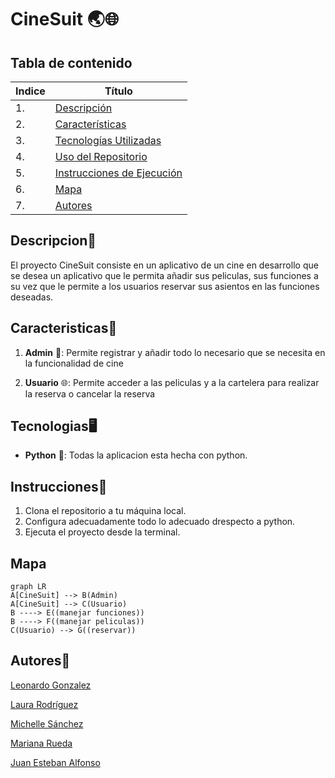 # CineSuit 🌏🌐

## Tabla de contenido
| Indice | Título  |
|--|--|
| 1. | [Descripción](#Descripcion) |
| 2. | [Características](#Caracteristicas) |
| 3. | [Tecnologías Utilizadas](#Tecnologias) |
| 4. | [Uso del Repositorio](#Uso) |
| 5. | [Instrucciones de Ejecución](#Instrucciones) |
| 6. | [Mapa](#Mapa) |
| 7. | [Autores](#Autores) |

## Descripcion🚀

El proyecto CineSuit consiste en un aplicativo de un cine en desarrollo que se desea un aplicativo que le permita añadir sus peliculas, sus funciones a su vez que le permite a los usuarios reservar sus asientos en las funciones deseadas.

## Caracteristicas🧮

1. **Admin** 👥: Permite registrar y añadir todo lo necesario que se necesita en la funcionalidad de cine

2. **Usuario** 🌐: Permite acceder a las peliculas y a la cartelera para realizar la reserva o cancelar la reserva


## Tecnologias🖥️

- **Python** 🐍: Todas la aplicacion esta hecha con python.


## Instrucciones📐

1. Clona el repositorio a tu máquina local. 
2. Configura adecuadamente todo lo adecuado drespecto a python.
3. Ejecuta el proyecto desde la terminal.

## Mapa 

```mermaid
graph LR
A[CineSuit] --> B(Admin)
A[CineSuit] --> C(Usuario)
B ----> E((manejar funciones))
B ----> F((manejar peliculas))
C(Usuario) --> G((reservar))

```

## Autores👤

[Leonardo Gonzalez](https://github.com/DLeonardoG)

[Laura Rodríguez](https://github.com/laura2ndrea)

[Michelle Sánchez](https://github.com/miDaya02)

[Mariana Rueda](https://github.com/mariana34r)

[Juan Esteban Alfonso](https://github.com/juanalfonsocampus)
